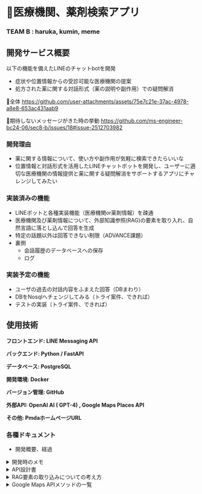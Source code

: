 # 💊医療機関、薬剤検索アプリ

### **TEAM B  :  haruka, kumin, meme**
## 開発サービス概要

以下の機能を備えたLINEのチャットbotを開発
- 症状や位置情報からの受診可能な医療機関の提案
- 処方された薬に関する対話形式（薬の説明や副作用）での疑問解消

📍全体
https://github.com/user-attachments/assets/75e7c21e-37ac-4978-a8e8-653ac431aab9

📍期待しないメッセージがきた時の挙動
https://github.com/ms-engineer-bc24-06/sec8-b/issues/18#issue-2512703982

### **開発理由**
- 薬に関する情報について、使い方や副作用が気軽に検索できたらいいな
- 位置情報と対話形式を活用したLINEチャットボットを開発し、ユーザーに適切な医療機関の情報提供と薬に関する疑問解消をサポートするアプリにチャレンジしてみたい

### **実装済みの機能**
- LINEボットと各種実装機能（医療機関or薬剤情報）を疎通
- 医療機関及び薬剤情報について、外部知識参照(RAG)の要素を取り入れ、自然言語に落とし込んで回答を生成
- 特定の話題以外は回答できない制限（ADVANCE課題）
- 裏側
    - 会話履歴のデータベースへの保存
    - ログ

### **実装予定の機能**
- ユーザの過去の対話内容をふまえた回答（DBまわり）
- DBをNosqlへチェンジしてみる（トライ案件、できれば）
- テストの実装（トライ案件、できれば）


## 使用技術

**フロントエンド: LINE Messaging API**

**バックエンド: Python / FastAPI**

**データベース: PostgreSQL**

**開発環境: Docker**

**バージョン管理: GitHub**

**外部API:  OpenAI AI ( GPT-4) , Google Maps Places API**

**その他: PmdaホームページURL**


### **各種ドキュメント**
- 開発概要、経過

<details>
<summary>開発時のメモ</summary>

### 医療機関検索機能に使用するもの（候補）

- Google Maps Places API- 位置情報から検索した近くの医療機関の情報をLLMに渡し、自然言語に組み込んで出力する
- ~~[医療保険情報取得API 取得情報一覧｜マイナポータル (myna.go.jp)](https://myna.go.jp/html/api/medicalexaminfo/infolist.html)~~
- ~~[医療機関情報販売 | まろん医療機関情報2024 (iryokikan.info)](https://www.iryokikan.info/api.html)~~  

### 薬剤検索機能

- 公開された無料APIがないため、~~スクレイピングしてきたデータを~~ PMDA（[医療用医薬品 添付文書等情報検索 | 独立行政法人 医薬品医療機器総合機構 (pmda.go.jp)](https://www.pmda.go.jp/PmdaSearch/iyakuSearch/)）を検索先として指定し、LLMに読み込ませたうえで検索させる ⇒ 出力させる
- スクレイピング禁止: [PMDA スクレイピング禁止](https://www.pmda.go.jp/searchhelp_005.html)

### 医薬品情報検索API

日本国内に限定して医療用医薬品の情報を検索できる無料のAPIは少ないですが、以下のリソースがあります：

#### 1. **厚生労働省「医薬品医療機器情報提供ホームページ」**

- **概要**: 日本の医薬品に関する情報を提供する厚生労働省の公式サイトです。APIとしては公開されていませんが、データをWebスクレイピングで取得することが可能です。
- **特徴**: 医薬品の承認情報、副作用、用法・用量など。
- **URL**: [厚生労働省 医薬品医療機器情報提供ホームページ](https://www.mhlw.go.jp/stf/seisakunitsuite/bunya/0000064845.html)

#### 2. **薬事日報**

- **概要**: 日本の医薬品や医療機器に関する情報を提供する薬事日報のサイトです。公式なAPIは公開されていないため、情報取得には手動でのデータ収集やスクレイピングが必要です。
- **URL**: [薬事日報](https://www.yakuji.co.jp/)

#### 3. **日本薬剤師会**

- **概要**: 日本薬剤師会が提供する医薬品に関する情報源ですが、APIは公開されていません。医薬品情報の参照はサイトを通じて行う必要があります。
- **URL**: [日本薬剤師会](https://www.nichiyaku.or.jp/)

#### 4. **医薬品情報提供サイト（例: くすりのしおり）**

- **概要**: 一部の日本の医薬品情報提供サイトでは、医薬品の詳細情報を提供しており、これらのサイトから情報を取得するための非公式なAPIが存在するかもしれません。
- **URL**: [くすりのしおり](https://www.kusuri-no-shiori.jp/)

#### 5. **日本薬局方**

- **概要**: 日本薬局方に関する情報が提供されています。公式なAPIはないものの、医薬品に関する詳細な情報を掲載している場合があります。
- **URL**: [日本薬局方](https://www.mhlw.go.jp/stf/seisakunitsuite/bunya/0000188410.html)

### APIの使用
これらのリソースは、公式なAPIが提供されていないため、情報を取得するためには以下の方法が考えられます：
- **スクレイピング**: サイトからデータを抽出するためのスクレイピング手法を用いる（注意点：利用規約を確認し、スクレイピングの許可があるか確認すること）。
- **手動データ収集**: APIが公開されていない場合、データを手動で収集し、自分のデータベースを作成する方法もあります。
        
### まとめ
日本国内で利用できる無料の医薬品情報APIは少なく、主に公式なサイトからデータを取得する必要あり。APIの有無や利用方法については、各公式サイトや関連機関に問い合わせることも有効。また、APIが提供されていない場合には、スクレイピングや手動収集の方法を検討。
</details>


<details>
<summary>API設計書</summary>

```jsx
{
  "openapi": "3.1.0",
  "info": {
    "title": "FastAPI",
    "version": "0.1.0"
  },
  "paths": {
    "/": {
      "get": {
        "summary": "Index",
        "operationId": "index__get",
        "responses": {
          "200": {
            "description": "Successful Response",
            "content": {
              "application/json": {
                "schema": {}
              }
            }
          }
        }
      }
    },
    "/callback/": {
      "post": {
        "summary": "Callback",
        "operationId": "callback_callback__post",
        "responses": {
          "200": {
            "description": "Successful Response",
            "content": {
              "application/json": {
                "schema": {}
              }
            }
          }
        }
      }
    },
    "/api/conversation/": {
      "post": {
        "summary": "Create Conversation",
        "operationId": "create_conversation_api_conversation__post",
        "requestBody": {
          "content": {
            "application/json": {
              "schema": {
                "$ref": "#/components/schemas/Body_create_conversation_api_conversation__post"
              }
            }
          },
          "required": true
        },
        "responses": {
          "200": {
            "description": "Successful Response",
            "content": {
              "application/json": {
                "schema": {}
              }
            }
          },
          "422": {
            "description": "Validation Error",
            "content": {
              "application/json": {
                "schema": {
                  "$ref": "#/components/schemas/HTTPValidationError"
                }
              }
            }
          }
        }
      }
    },
    "/api/conversation/{user_id}": {
      "get": {
        "summary": "Read Conversation",
        "operationId": "read_conversation_api_conversation__user_id__get",
        "parameters": [
          {
            "name": "user_id",
            "in": "path",
            "required": true,
            "schema": {
              "type": "string",
              "title": "User Id"
            }
          }
        ],
        "responses": {
          "200": {
            "description": "Successful Response",
            "content": {
              "application/json": {
                "schema": {}
              }
            }
          },
          "422": {
            "description": "Validation Error",
            "content": {
              "application/json": {
                "schema": {
                  "$ref": "#/components/schemas/HTTPValidationError"
                }
              }
            }
          }
        }
      }
    }
  },
  "components": {
    "schemas": {
      "Body_create_conversation_api_conversation__post": {
        "properties": {
          "user_id": {
            "type": "string",
            "title": "User Id"
          },
          "user_message": {
            "type": "string",
            "title": "User Message"
          },
          "bot_response": {
            "type": "string",
            "title": "Bot Response"
          }
        },
        "type": "object",
        "required": ["user_id", "user_message", "bot_response"],
        "title": "Body_create_conversation_api_conversation__post"
      },
      "HTTPValidationError": {
        "properties": {
          "detail": {
            "items": {
              "$ref": "#/components/schemas/ValidationError"
            },
            "type": "array",
            "title": "Detail"
          }
        },
        "type": "object",
        "title": "HTTPValidationError"
      },
      "ValidationError": {
        "properties": {
          "loc": {
            "items": {
              "anyOf": [
                {
                  "type": "string"
                },
                {
                  "type": "integer"
                }
              ]
            },
            "type": "array",
            "title": "Location"
          },
          "msg": {
            "type": "string",
            "title": "Message"
          },
          "type": {
            "type": "string",
            "title": "Error Type"
          }
        },
        "type": "object",
        "required": ["loc", "msg", "type"],
        "title": "ValidationError"
      }
    }
  }
}

```

</details>

<details>
<summary>RAG要素の取り込みについての考え方</summary>

### 1. 症状や位置情報からの医療機関の提案

### 1.1 現在のアプローチ

現在のアプローチでは、ユーザーの位置情報や症状に基づいて、Google Maps APIなどの外部サービスから医療機関の情報を取得し、提案することができます。これには以下のステップが含まれます：

- **位置情報の取得**: ユーザーからの位置情報を取得する。
- **医療機関の検索**: Google Maps Places APIなどを使用して、位置情報に基づいて医療機関を検索する。
- **結果の提示**: 検索結果をユーザーに提示する。

### 1.2 RAGの要素を取り入れる方法

RAGを取り入れるためには、生成モデルと情報検索の組み合わせを利用します。以下の手順で実装できます：

1. **情報検索**: Google Maps APIなどで医療機関の情報を取得します。
2. **生成モデル**: 取得した情報を元に、生成モデル（例えば、GPT-4）で自然言語での提案を生成します。
3. **対話の強化**: ユーザーの質問や追加のリクエストに応じて、生成モデルが適切な回答を生成します。

### 2. 処方された薬に関する疑問解消

### 2.1 現在のアプローチ

現在のアプローチでは、ユーザーが処方された薬について質問し、それに対する一般的な回答や情報を提供することができます。これには以下のステップが含まれます：

- **薬の情報収集**: 薬に関する一般的な情報やFAQを提供する。
- **ユーザーからの質問に対応**: 薬に関する具体的な質問に答える。

### 2.2 RAGの要素を取り入れる方法

処方された薬に関する疑問解消にRAGの要素を取り入れるには、以下の手順で実装できます：

1. **情報検索**: 薬に関するデータベースや情報源から詳細な情報を検索します（例：医薬品データベース、公開された研究論文、信頼できるウェブサイト）。
2. **生成モデル**: 検索結果を基に生成モデルがユーザーの質問に対して自然言語で回答を生成します。
3. **対話の強化**: 薬に関する追加の質問や具体的なケースに対して、生成モデルが応答を提供します。
</details>

<details>
<summary>Google Maps APIメソッドの一覧</summary>

| №  | メソッド名 | メソッド内容                                | 例                     | その他の情報                                | 今回の実装使用中かどうか                       |
|----|------------|--------------------------------------------|------------------------|---------------------------------------------|-------------------------------------------------|
| 1  | location   | 検索の中心となる位置（緯度と経度のタプル）を指定 | (35.6895, 139.6917)    | 必須パラメータ                                | 第１の対話の回答結果として使用                   |
| 2  | radius     | 検索範囲の半径をメートル単位で指定          | 1000                   | rankbyがdistanceでない場合に必須                | 第１の対話の回答結果として使用                   |
| 3  | keyword    | 任意の検索キーワードを指定                  | "hospital"             | 施設の名前やカテゴリに基づいて検索               | 第１の対話の回答結果として使用                   |
| 4  | language   | 検索結果の言語を指定                        | "ja"                   | 結果の言語設定                                  | 回答内容を日本語にするかどうかなので、毎回使用       |
| 5  | min_price  | 価格レベルの下限を指定                      | 0                      | 価格レベルは0（無料）から4（非常に高価）まで       | 対話：価格０～４を指定したら表示可能               |
| 6  | max_price  | 価格レベルの上限を指定                      | 4                      | 価格レベルは0（無料）から4（非常に高価）まで       | 対話：価格０～４を指定したら表示可能               |
| 7  | name       | 場所の名前を指定して検索                    | "General Hospital"     | 施設の名前に基づいて検索                          | 対話：具体的な施設名を指定したら表示可能           |
| 8  | open_now   | 現在営業中の施設のみを検索するかどうかを指定 | True                   | 現在営業中の施設のみを検索                         | 対話：営業中を指定したら表示可能                 |
| 9  | rankby     | 結果の並び順を指定                          | "prominence"または"distance" | distanceに設定するとradiusは指定できない        | 対話：近い順に表示させる？                        |
| 10 | type       | 検索する施設の種類を指定                    | "hospital"             | 施設の種類（例：restaurant, cafe, hospital）  | hospitalとして、結果表示を毎回使用                |

</summary>
</details>
